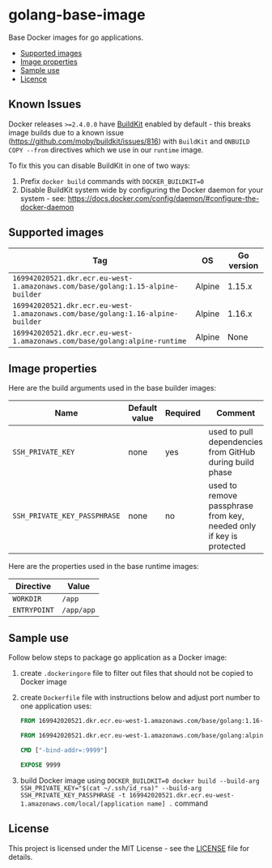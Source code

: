 # golang-base-image

Base Docker images for go applications.

- [Supported images](#supported-images)
- [Image properties](#image-properties)
- [Sample use](#sample-use)
- [Licence](#license)

## Known Issues

Docker releases `>=2.4.0.0` have [BuildKit](https://github.com/moby/buildkit) enabled by default - this breaks image builds due to a known issue (https://github.com/moby/buildkit/issues/816) with `BuildKit` and `ONBUILD COPY --from` directives which we use in our `runtime` image.

To fix this you can disable BuildKit in one of two ways:

1. Prefix `docker build` commands with `DOCKER_BUILDKIT=0`
2. Disable BuildKit system wide by configuring the Docker daemon for your system - see: https://docs.docker.com/config/daemon/#configure-the-docker-daemon


## Supported images

| Tag                                                                            | OS         | Go version |
| ------------------------------------------------------------------------------ | ---------- | ---------- |
| `169942020521.dkr.ecr.eu-west-1.amazonaws.com/base/golang:1.15-alpine-builder` | Alpine     | 1.15.x     |
| `169942020521.dkr.ecr.eu-west-1.amazonaws.com/base/golang:1.16-alpine-builder` | Alpine     | 1.16.x     |
| `169942020521.dkr.ecr.eu-west-1.amazonaws.com/base/golang:alpine-runtime`      | Alpine     | None       |

## Image properties

Here are the build arguments used in the base builder images:

| Name                         | Default value | Required | Comment                                                             |
| ---------------------------- | ------------- | -------- | ------------------------------------------------------------------- |
| `SSH_PRIVATE_KEY`            | none          | yes      | used to pull dependencies from GitHub during build phase            |
| `SSH_PRIVATE_KEY_PASSPHRASE` | none          | no       | used to remove passphrase from key, needed only if key is protected |

Here are the properties used in the base runtime images:

| Directive    | Value      |
| ------------ | ---------- |
| `WORKDIR`    | `/app`     |
| `ENTRYPOINT` | `/app/app` |

## Sample use

Follow below steps to package go application as a Docker image:

1. create `.dockeringore` file to filter out files that should not be copied to Docker image

2. create `Dockerfile` file with instructions below and adjust port number to one application uses:

   ```dockerfile
   FROM 169942020521.dkr.ecr.eu-west-1.amazonaws.com/base/golang:1.16-alpine-builder

   FROM 169942020521.dkr.ecr.eu-west-1.amazonaws.com/base/golang:alpine-runtime

   CMD ["-bind-addr=:9999"]

   EXPOSE 9999
   ```

3. build Docker image using `DOCKER_BUILDKIT=0 docker build --build-arg SSH_PRIVATE_KEY="$(cat ~/.ssh/id_rsa)" --build-arg SSH_PRIVATE_KEY_PASSPHRASE -t 169942020521.dkr.ecr.eu-west-1.amazonaws.com/local/[application name] .` command

## License

This project is licensed under the MIT License - see the [LICENSE](LICENSE) file for details.
